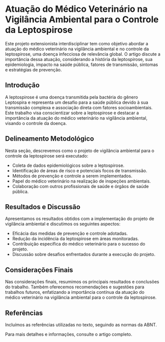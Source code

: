 # Atuação do Médico Veterinário na Vigilância Ambiental para o Controle da Leptospirose

Este projeto extensionista interdisciplinar tem como objetivo abordar a atuação do médico veterinário na vigilância ambiental e no controle da leptospirose, uma doença infecciosa de relevância global. O artigo discute a importância dessa atuação, considerando a história da leptospirose, sua epidemiologia, impacto na saúde pública, fatores de transmissão, sintomas e estratégias de prevenção.

## Introdução

A leptospirose é uma doença transmitida pela bactéria do gênero Leptospira e representa um desafio para a saúde pública devido à sua transmissão complexa e associação direta com fatores socioambientais. Este trabalho visa conscientizar sobre a leptospirose e destacar a importância da atuação do médico veterinário na vigilância ambiental, visando o controle da doença.

## Delineamento Metodológico

Nesta seção, descrevemos como o projeto de vigilância ambiental para o controle da leptospirose será executado:

- Coleta de dados epidemiológicos sobre a leptospirose.
- Identificação de áreas de risco e potenciais focos de transmissão.
- Métodos de prevenção e controle a serem implementados.
- Papel do médico veterinário na realização de inspeções ambientais.
- Colaboração com outros profissionais de saúde e órgãos de saúde pública.

## Resultados e Discussão

Apresentamos os resultados obtidos com a implementação do projeto de vigilância ambiental e discutimos os seguintes aspectos:

- Eficácia das medidas de prevenção e controle adotadas.
- Redução da incidência da leptospirose em áreas monitoradas.
- Contribuição específica do médico veterinário para o sucesso do projeto.
- Discussão sobre desafios enfrentados durante a execução do projeto.

## Considerações Finais

Nas considerações finais, resumimos os principais resultados e conclusões do trabalho. Também oferecemos recomendações e sugestões para trabalhos futuros, enfatizando a importância contínua da atuação do médico veterinário na vigilância ambiental para o controle da leptospirose.

## Referências

Incluímos as referências utilizadas no texto, seguindo as normas da ABNT.

Para mais detalhes e informações, consulte o artigo completo.

